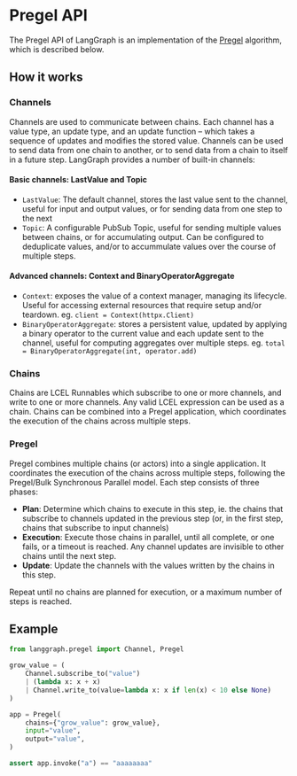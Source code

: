 # Pregel API

The Pregel API of LangGraph is an implementation of the [Pregel](https://www.dcs.bbk.ac.uk/~dell/teaching/cc/paper/sigmod10/p135-malewicz.pdf) algorithm, which is described below.

## How it works

### Channels

Channels are used to communicate between chains. Each channel has a value type, an update type, and an update function – which takes a sequence of updates and modifies the stored value. Channels can be used to send data from one chain to another, or to send data from a chain to itself in a future step. LangGraph provides a number of built-in channels:

#### Basic channels: LastValue and Topic

- `LastValue`: The default channel, stores the last value sent to the channel, useful for input and output values, or for sending data from one step to the next
- `Topic`: A configurable PubSub Topic, useful for sending multiple values between chains, or for accumulating output. Can be configured to deduplicate values, and/or to accummulate values over the course of multiple steps.

#### Advanced channels: Context and BinaryOperatorAggregate

- `Context`: exposes the value of a context manager, managing its lifecycle. Useful for accessing external resources that require setup and/or teardown. eg. `client = Context(httpx.Client)`
- `BinaryOperatorAggregate`: stores a persistent value, updated by applying a binary operator to the current value and each update sent to the channel, useful for computing aggregates over multiple steps. eg. `total = BinaryOperatorAggregate(int, operator.add)`

### Chains

Chains are LCEL Runnables which subscribe to one or more channels, and write to one or more channels. Any valid LCEL expression can be used as a chain. Chains can be combined into a Pregel application, which coordinates the execution of the chains across multiple steps.

### Pregel

Pregel combines multiple chains (or actors) into a single application. It coordinates the execution of the chains across multiple steps, following the Pregel/Bulk Synchronous Parallel model. Each step consists of three phases:

- **Plan**: Determine which chains to execute in this step, ie. the chains that subscribe to channels updated in the previous step (or, in the first step, chains that subscribe to input channels)
- **Execution**: Execute those chains in parallel, until all complete, or one fails, or a timeout is reached. Any channel updates are invisible to other chains until the next step.
- **Update**: Update the channels with the values written by the chains in this step.

Repeat until no chains are planned for execution, or a maximum number of steps is reached.

## Example

```python
from langgraph.pregel import Channel, Pregel

grow_value = (
    Channel.subscribe_to("value")
    | (lambda x: x + x)
    | Channel.write_to(value=lambda x: x if len(x) < 10 else None)
)

app = Pregel(
    chains={"grow_value": grow_value},
    input="value",
    output="value",
)

assert app.invoke("a") == "aaaaaaaa"
```
